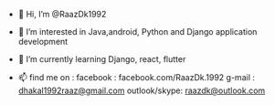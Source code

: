 - 👋 Hi, I’m @RaazDk1992
- 👀 I’m interested in Java,android, Python and Django application development
- 🌱 I’m currently learning Django, react, flutter

- 📫 find me on :
facebook : facebook.com/RaazDk.1992
g-mail : dhakal1992raaz@gmail.com
outlook/skype: raazdk@outlook.com

<!---
RaazDk1992/RaazDk1992 is a ✨ special ✨ repository because its `README.md` (this file) appears on your GitHub profile.
You can click the Preview link to take a look at your changes.
--->
